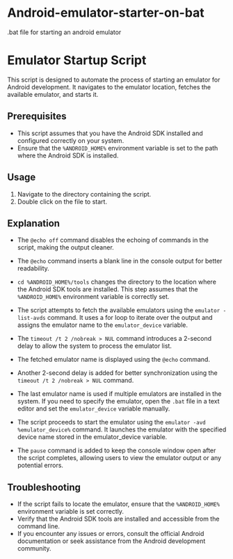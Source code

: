 # Android-emulator-starter-on-bat
.bat file for starting an android emulator



# Emulator Startup Script

This script is designed to automate the process of starting an emulator for Android development. It navigates to the emulator location, fetches the available emulator, and starts it.

## Prerequisites

- This script assumes that you have the Android SDK installed and configured correctly on your system.
- Ensure that the `%ANDROID_HOME%` environment variable is set to the path where the Android SDK is installed.

## Usage

1. Navigate to the directory containing the script.
2. Double click on the file to start.

## Explanation

- The `@echo off` command disables the echoing of commands in the script, making the output cleaner.

- The `@echo` command inserts a blank line in the console output for better readability.

- `cd %ANDROID_HOME%/tools` changes the directory to the location where the Android SDK tools are installed. This step assumes that the `%ANDROID_HOME%` environment variable is correctly set.

- The script attempts to fetch the available emulators using the `emulator -list-avds` command. It uses a for loop to iterate over the output and assigns the emulator name to the `emulator_device` variable.

- The `timeout /t 2 /nobreak > NUL` command introduces a 2-second delay to allow the system to process the emulator list.

- The fetched emulator name is displayed using the `@echo` command.

- Another 2-second delay is added for better synchronization using the `timeout /t 2 /nobreak > NUL` command.

- The last emulator name is used if multiple emulators are installed in the system. If you need to specify the emulator, open the `.bat` file in a text editor and set the `emulator_device` variable manually.

- The script proceeds to start the emulator using the `emulator -avd %emulator_device%` command. It launches the emulator with the specified device name stored in the emulator_device variable.

- The `pause` command is added to keep the console window open after the script completes, allowing users to view the emulator output or any potential errors.

## Troubleshooting

- If the script fails to locate the emulator, ensure that the `%ANDROID_HOME%` environment variable is set correctly.
- Verify that the Android SDK tools are installed and accessible from the command line.
- If you encounter any issues or errors, consult the official Android documentation or seek assistance from the Android development community.

